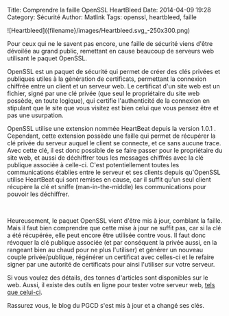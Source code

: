 Title: Comprendre la faille OpenSSL HeartBleed
Date: 2014-04-09 19:28
Category: Sécurité
Author: Matlink
Tags: openssl, heartbleed, faille

<span class="float-left">
![Heartbleed]({filename}/images/Heartbleed.svg_-250x300.png)</span>

Pour ceux qui ne le savent pas encore, une faille de sécurité
viens d'être dévoilée au grand public, remettant en cause beaucoup de
serveurs web utilisant le paquet OpenSSL.

OpenSSL est un paquet de sécurité qui permet de créer des clés privées
et publiques utiles à la génération de certificats, permettant la
connexion chiffrée entre un client et un serveur web. Le certificat d'un
site web est un fichier, signé par une clé privée (que seul le
propriétaire du site web possède, en toute logique), qui certifie
l'authenticité de la connexion en stipulant que le site que vous visitez
est bien celui que vous pensez être et pas une usurpation.

OpenSSL utilise une extension nommée HeartBeat depuis la version 1.0.1 .
Cependant, cette extension possède une faille qui permet de récupérer la
clé privée du serveur auquel le client se connecte, et ce sans aucune
trace. Avec cette clé, il est donc possible de se faire passer pour le
propriétaire du site web, et aussi de déchiffrer tous les messages
chiffrés avec la clé publique associée à celle-ci. C'est potentiellement
toutes les communications établies entre le serveur et ses clients
depuis qu'OpenSSL utilise HeartBeat qui sont remises en cause, car il
suffit qu'un seul client récupère la clé et sniffe (man-in-the-middle)
les communications pour pouvoir les déchiffrer.

 

Heureusement, le paquet OpenSSL vient d'être mis à jour, comblant la
faille. Mais il faut bien comprendre que cette mise à jour ne suffit
pas, car si la clé a été récupérée, elle peut encore être utilisée
contre vous. Il faut donc révoquer la clé publique associée (et par
conséquent la privée aussi, en la rangeant bien au chaud pour ne plus
l'utiliser) et générer un nouveau couple privée/publique, régénérer un
certificat avec celles-ci et le refaire signer par une autorité de
certificats pour ainsi l'utiliser sur votre serveur.

Si vous voulez des détails, des tonnes d'articles sont disponibles sur
le web. Aussi, il existe des outils en ligne pour tester votre serveur
web, [tels que celui-ci](https://submeet.net/tools/heartbleed.php).

Rassurez vous, le blog du PGCD s'est mis à jour et a changé ses clés.
